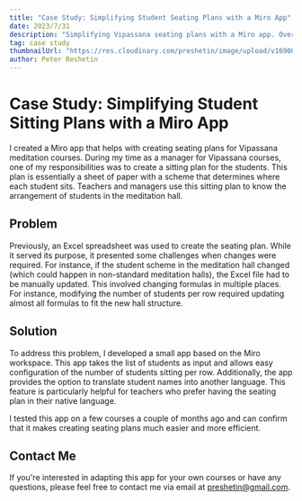 ```yaml
---
title: "Case Study: Simplifying Student Seating Plans with a Miro App"
date: 2023/7/31
description: "Simplifying Vipassana seating plans with a Miro app. Overcoming Excel's limitations, the app adapts to various hall structures and offers name translations."
tag: case study
thumbnailUrl: "https://res.cloudinary.com/preshetin/image/upload/v1690821106/preshetin.com/sitting-plan-miro/Sitting_Plan_23_tnerok.pdf"
author: Peter Reshetin
---
```


# Case Study: Simplifying Student Sitting Plans with a Miro App

I created a Miro app that helps with creating seating plans for Vipassana meditation courses. During my time as a manager for Vipassana courses, one of my responsibilities was to create a sitting plan for the students. This plan is essentially a sheet of paper with a scheme that determines where each student sits. Teachers and managers use this sitting plan to know the arrangement of students in the meditation hall.

## Problem

Previously, an Excel spreadsheet was used to create the seating plan. While it served its purpose, it presented some challenges when changes were required. For instance, if the student scheme in the meditation hall changed (which could happen in non-standard meditation halls), the Excel file had to be manually updated. This involved changing formulas in multiple places. For instance, modifying the number of students per row required updating almost all formulas to fit the new hall structure.

## Solution

To address this problem, I developed a small app based on the Miro workspace. This app takes the list of students as input and allows easy configuration of the number of students sitting per row. Additionally, the app provides the option to translate student names into another language. This feature is particularly helpful for teachers who prefer having the seating plan in their native language.

I tested this app on a few courses a couple of months ago and can confirm that it makes creating seating plans much easier and more efficient.

## Contact Me

If you're interested in adapting this app for your own courses or have any questions, please feel free to contact me via email at preshetin@gmail.com.


